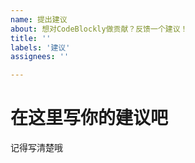 ```yaml
---
name: 提出建议
about: 想对CodeBlockly做贡献？反馈一个建议！
title: ''
labels: '建议'
assignees: ''

---
```


# 在这里写你的建议吧

记得写清楚哦
